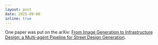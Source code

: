 ```yaml
---
layout: post
date: 2025-09-06
inline: true
---
```


One paper was put on the arXiv: [From Image Generation to Infrastructure Design: a Multi-agent Pipeline for Street Design Generation](https://arxiv.org/abs/2509.05469). 
